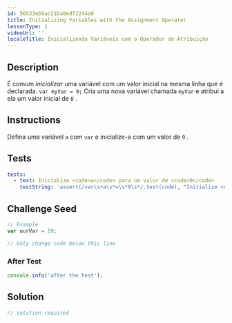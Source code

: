 ```yaml
---
id: 56533eb9ac21ba0edf2244a9
title: Initializing Variables with the Assignment Operator
lessonType: 1
videoUrl: ''
localeTitle: Inicializando Variáveis ​​com o Operador de Atribuição
---
```


## Description
<section id="description"> É comum <dfn>inicializar</dfn> uma variável com um valor inicial na mesma linha que é declarada. <code>var myVar = 0;</code> Cria uma nova variável chamada <code>myVar</code> e atribui a ela um valor inicial de <code>0</code> . </section>

## Instructions
<section id="instructions"> Defina uma variável <code>a</code> com <code>var</code> e inicialize-a com um valor de <code>9</code> . </section>

## Tests
<section id='tests'>

```yml
tests:
  - text: Inicialize <code>a</code> para um valor de <code>9</code>
    testString: 'assert(/var\s+a\s*=\s*9\s*/.test(code), "Initialize <code>a</code> to a value of <code>9</code>");'

```

</section>

## Challenge Seed
<section id='challengeSeed'>

<div id='js-seed'>

```js
// Example
var ourVar = 19;

// Only change code below this line

```

</div>


### After Test
<div id='js-teardown'>

```js
console.info('after the test');
```

</div>

</section>

## Solution
<section id='solution'>

```js
// solution required
```
</section>
